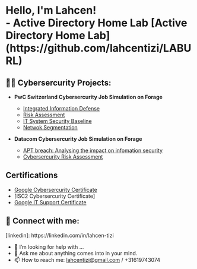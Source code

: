 <h1>Hello, I'm Lahcen! <br/>
- <b>Active Directory Home Lab</b>
  [Active Directory Home Lab](https://github.com/lahcentizi/LABURL)
<h2>👨‍💻 Cybersercurity Projects:</h2>

- <b>PwC Switzerland Cybersercurity Job Simulation on Forage</b>
  - [Integrated Information Defense](https://github.com/LTcyber/lahcentizi)
  - [Risk Assessment](https://github.com/LTcyber/lahcentizi)
  - [IT System Security Baseline](https://github.com/LTcyber/lahcentizi)
  - [Netwok Segmentation](https://github.com/LTcyber/lahcentizi)
    
- <b>Datacom Cybersercurity Job Simulation on Forage</b>
  - [APT breach: Analysing the impact on infomation security](https://github.com/LTcyber/lahcentizi)
  - [Cybersercurity Risk Assessment](https://github.com/LTcyber/lahcentizi)   

<h2>Certifications</h2>

- [Google Cybersercurity Certificate](https://www.coursera.org/account/accomplishments/specialization/certificate/M9GLR4KCCDDK)
- [ISC2 Cybersercurity Certificate]
- [Google IT Support Certificate](https://www.coursera.org/account/accomplishments/specialization/QVF76DE8DXYG)
  
<h2> 🤳 Connect with me:</h2>
[linkedin]: https://linkedin.com/in/lahcen-tizi

- 🤔 I’m looking for help with ...
- 💬 Ask me about anything comes into in your mind.
- 📫 How to reach me: lahcentizi@gmail.com / +31619743074

